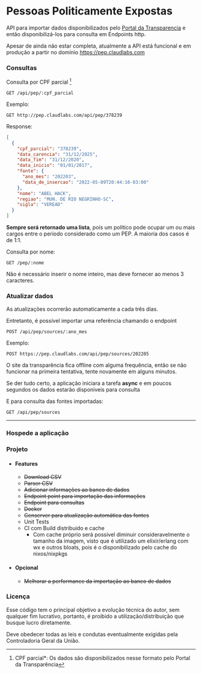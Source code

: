 # Pessoas Politicamente Expostas
API para importar dados disponibilizados pelo [Portal da Transparencia](https://www.portaltransparencia.gov.br/download-de-dados/pep) e então disponibilizá-los para consulta em Endpoints http.

Apesar de ainda não estar completa, atualmente a API está funcional e em produção a partir no domínio https://pep.claudlabs.com
### Consultas
Consulta por CPF parcial [^1]
```http
GET /api/pep/:cpf_parcial
```
Exemplo:
```http
GET http://pep.claudlabs.com/api/pep/378239
```
Response:
```json
[
  {
    "cpf_parcial": "378239",
    "data_carencia": "31/12/2025",
    "data_fim": "31/12/2020",
    "data_inicio": "01/01/2017",
    "fonte": {
      "ano_mes": "202203",
      "data_de_insercao": "2022-05-09T20:44:16-03:00"
    },
    "nome": "ABEL HACK",
    "regiao": "MUN. DE RIO NEGRINHO-SC",
    "sigla": "VEREAD"
  }
]
```
**Sempre será retornado uma lista**, pois um político pode ocupar um ou mais cargos entre o período considerado como um PEP. A maioria dos casos é de 1:1.

Consulta por nome:
```HTTP
GET /pep/:nome
```
Não é necessário inserir o nome inteiro, mas deve fornecer ao menos 3 caracteres.

### Atualizar dados

As atualizações ocorrerão automaticamente a cada três dias.

Entretanto, é possível importar uma referência chamando o endpoint

```http
POST /api/pep/sources/:ano_mes
```

Exemplo:
```http
POST https://pep.claudlabs.com/api/pep/sources/202205
```

O site da transparência fica offline com alguma frequência, então se não funcionar na primeira tentativa, tente novamente em alguns minutos.

Se der tudo certo, a aplicação iniciara a tarefa **async** e em poucos segundos os dados estarão disponíveis para consulta

E para consulta das fontes importadas:
```http
GET /api/pep/sources
```
--- 
[^1]: CPF parcial*: Os dados são disponibilizados nesse formato pelo Portal da Transparência

### Hospede a aplicação

### Projeto

- #### Features
	- ~~Download CSV~~
	- ~~Parser CSV~~
	- ~~Adicionar informações ao banco de dados~~
	- ~~Endpoint point para importação das informações~~
	- ~~Endpoint para consultas~~
	- ~~Docker~~
	- ~~Genserver para atualização automática das fontes~~
	- Unit Tests
	- CI com Build distribuido e cache
	  - Com cache próprio será possível diminuir consideravelmente o tamanho da imagem, visto que é utilizado um elixir/erlang com wx e outros bloats, pois é o disponibilizado pelo cache do nixos/nixpkgs


- #### Opcional
	- ~~Melhorar a performance da importação ao banco de dados~~

### Licença

Esse código tem o principal objetivo a evolução técnica do autor, sem qualquer fim lucrativo, portanto, é proibido a utilização/distribuição que busque lucro diretamente.

Deve obedecer todas as leis e condutas eventualmente exigidas pela Controladoria Geral da União.


